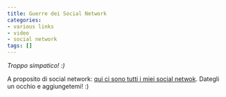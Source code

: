 ```yaml
---
title: Guerre dei Social Network
categories:
- various links
- video
- social network
tags: []
---
```

_Troppo simpatico! :)_

A proposito di social network: [qui ci sono tutti i miei social
netwok]({{site.url}}/social-network/ "I miei social network" ).
Dategli un occhio e aggiungetemi! :)

